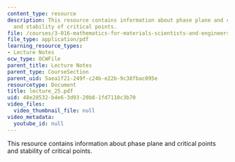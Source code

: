 ```yaml
---
content_type: resource
description: This resource contains information about phase plane and critical points
  and stability of critical points.
file: /courses/3-016-mathematics-for-materials-scientists-and-engineers-fall-2005/48e28532b4e63d9320b81fd7110c3b70_lecture_25.pdf
file_type: application/pdf
learning_resource_types:
- Lecture Notes
ocw_type: OCWFile
parent_title: Lecture Notes
parent_type: CourseSection
parent_uid: 5aea1f21-249f-c24b-e22b-9c38fbac095e
resourcetype: Document
title: lecture_25.pdf
uid: 48e28532-b4e6-3d93-20b8-1fd7110c3b70
video_files:
  video_thumbnail_file: null
video_metadata:
  youtube_id: null
---
```

This resource contains information about phase plane and critical points and stability of critical points.

